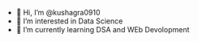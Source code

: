- 👋 Hi, I’m @kushagra0910
- 👀 I’m interested in Data Science
- 🌱 I’m currently learning DSA and WEb Devolopment


<!---
kushagra0910/kushagra0910 is a ✨ special ✨ repository because its `README.md` (this file) appears on your GitHub profile.
You can click the Preview link to take a look at your changes.
--->
